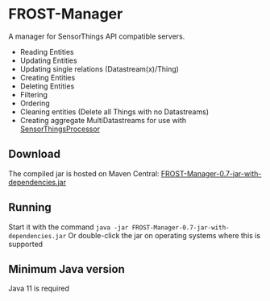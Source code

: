 # FROST-Manager
A manager for SensorThings API compatible servers.
- Reading Entities
- Updating Entities
- Updating single relations (Datastream(x)/Thing)
- Creating Entities
- Deleting Entities
- Filtering
- Ordering
- Cleaning entities (Delete all Things with no Datastreams)
- Creating aggregate MultiDatastreams for use with [SensorThingsProcessor](https://github.com/FraunhoferIOSB/SensorThingsProcessor)


## Download
The compiled jar is hosted on Maven Central: [FROST-Manager-0.7-jar-with-dependencies.jar](https://repo1.maven.org/maven2/de/fraunhofer/iosb/ilt/FROST-Manager/0.7/FROST-Manager-0.7-jar-with-dependencies.jar)

## Running
Start it with the command
```java -jar FROST-Manager-0.7-jar-with-dependencies.jar```
Or double-click the jar on operating systems where this is supported

## Minimum Java version
Java 11 is required
